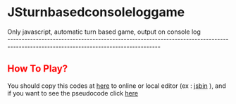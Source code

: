 # JSturnbasedconsoleloggame

Only javascript, automatic turn based game, output on console log <br />
------------------------------------------------------------------------------------------------------------------------------------ <br />
<h2 style="color:red">How To Play?</h2>
<p>
You should copy this codes at <a href="https://terrathe2.github.io/JSturnbasedconsoleloggame/E16-WEEKLYPROJECT-SimpleJavaScriptApp.js">here</a> to online or local editor (ex : <a href="https://jsbin.com">jsbin</a> ), and if you want to see the pseudocode click <a href="https://terrathe2.github.io/JSturnbasedconsoleloggame/E16-PSEUDOCODES.txt">here</a>
</p>
